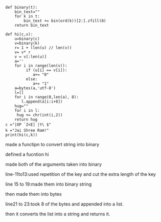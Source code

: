 ```
def binary(t):
    bin_text=""
    for k in t:
        bin_text += bin(ord(k))[2:].zfill(8)
    return bin_text

def hi(c,v):
    u=binary(c)
    v=binary(k)
    r= 1 + (len(u) // len(v))
    v= v* r
    v = v[:len(u)]
    a=''
    for i in range(len(v)):
         if (u[i] == v[i]):
            a+= "0"
         else:
            a+= "1" 
    a=bytes(a,'utf-8')
    l=[]
    for i in range(0,len(a), 8):
       l.append(a[i:i+8])
    hug=""
    for i in l:
     hug += chr(int(i,2))
    return hug
c ="|OP `Z<E] |Y\ $"
k ="Jai Shree Ram!"
print(hi(c,k))
```
made a functipn to convert string into binary


defined a fucntion hi


made both of the arguments taken into binary


line-11to13:used repetition of the key and cut the extra length of the key


line 15 to 19:made them into binary string

then made them into bytes

line21 to 23:took 8 of the bytes and appended into a list.

then it converts the list into a string and returns it.


